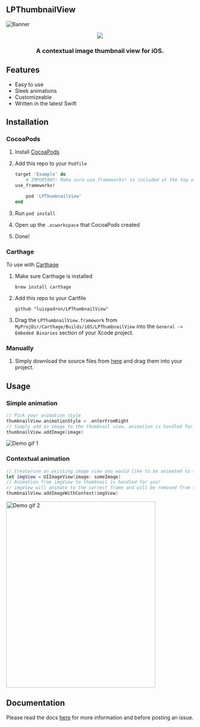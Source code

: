## LPThumbnailView

![Banner](https://raw.githubusercontent.com/luispadron/LPThumbnailView/master/.github/banner.png)

<p align="center">
  <img src="https://raw.githubusercontent.com/luispadron/LPThumbnailView/master/.github/thumbnail.png">
</p>

<h3 align="center">A contextual image thumbnail view for iOS.</h3>

## Features

- Easy to use
- Sleek animations
- Customizeable
- Written in the latest Swift

## Installation

### CocoaPods

1. Install [CocoaPods](https://cocoapods.org)
2. Add this repo to your `Podfile`

	```ruby
	target 'Example' do
		# IMPORTANT: Make sure use_frameworks! is included at the top of the file
    use_frameworks!

		pod 'LPThumbnailView'
	end
	```
3. Run `pod install`
4. Open up the `.xcworkspace` that CocoaPods created
5. Done!

### Carthage

To use with [Carthage](https://github.com/Carthage/Carthage)

1. Make sure Carthage is installed 
	
	`brew install carthage`
2. Add this repo to your Cartfile

	`github "luispadron/LPThumbnailView"` 
3. Drag the `LPThumbnailView.framework` from `MyProjDir/Carthage/Builds/iOS/LPThumbnailView` into the `General -> Embeded Binaries` section of your Xcode project.

### Manually

1. Simply download the source files from [here](https://github.com/luispadron/LPThumbnailView/tree/master/luispadron) and drag them into your project.

## Usage

### Simple animation

```swift
// Pick your animation style
thumbnailView.animationStyle = .enterFromRight 
// Simply add an image to the thumbnail view, animation is handled for you!
thumbnailView.addImage(image)
```

![Demo gif 1](https://raw.githubusercontent.com/luispadron/LPThumbnailView/master/.github/animation1.gif)

### Contextual animation

```swift
// Create/use an existing image view you would like to be animated to the position of the thumbnail.
let imgView = UIImageView(image: someImage)
// Animation from imgView to thumbnail is handled for you!
// imgView will animate to the correct frame and will be removed from the super view on completion of animation.
thumbnailView.addImageWithContext(imgView)
```

<img src="https://raw.githubusercontent.com/luispadron/LPThumbnailView/master/.github/animation2.gif" alt="Demo gif 2" height="500" width="400">

## Documentation

Please read the docs [here](https://htmlpreview.github.io/?https://raw.githubusercontent.com/luispadron/LPThumbnailView/master/docs/Classes/LPThumbnailView.html) for more information and before posting an issue.
